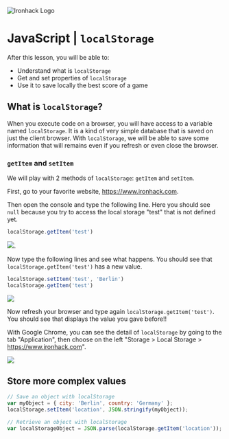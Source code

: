![Ironhack Logo](https://i.imgur.com/1QgrNNw.png)

# JavaScript | `localStorage`

After this lesson, you will be able to:

- Understand what is `localStorage`
- Get and set properties of `localStorage`
- Use it to save locally the best score of a game


## What is `localStorage`?

When you execute code on a browser, you will have access to a variable named `localStorage`. It is a kind of very simple database that is saved on just the client browser. With `localStorage`, we will be able to save some information that will remains even if you refresh or even close the browser.


### `getItem` and `setItem`

We will play with 2 methods of `localStorage`: `getItem` and `setItem`.

First, go to your favorite website, https://www.ironhack.com. 

Then open the console and type the following line. Here you should see `null` because you try to access the local storage "test" that is not defined yet. 

```js
localStorage.getItem('test')
```

![](https://i.imgur.com/JpOX7Mm.png).


Now type the following lines and see what happens. You should see that `localStorage.getItem('test')` has a new value.

```js
localStorage.setItem('test', 'Berlin')
localStorage.getItem('test')
```

![](https://i.imgur.com/pLpWtvx.png)


Now refresh your browser and type again `localStorage.getItem('test')`. You should see that displays the value you gave before!!


With Google Chrome, you can see the detail of `localStorage` by going to the tab "Application", then choose on the left "Storage > Local Storage > https://www.ironhack.com".

![](https://i.imgur.com/iq3Tp6t.png)


## Store more complex values

```js
// Save an object with localStorage
var myObject = { city: 'Berlin', country: 'Germany' };
localStorage.setItem('location', JSON.stringify(myObject));

// Retrieve an object with localStorage
var localStorageObject = JSON.parse(localStorage.getItem('location'));
```
